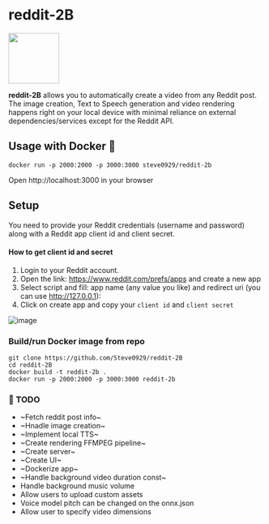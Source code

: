 # reddit-2B

<div align="center" style="display:flex">
  <img src="https://github.com/Steve0929/reddit-2B/assets/26073885/d74da10a-3ea1-4655-9f62-75474065eb8e" width="100px" height="100px" >
</div>

 <strong>reddit-2B</strong> allows you to automatically create a video from any Reddit post. The image creation, Text to Speech generation and video rendering happens right on your local device with minimal reliance on external dependencies/services except for the Reddit API.

## Usage with Docker 🐋
```
docker run -p 2000:2000 -p 3000:3000 steve0929/reddit-2b
```
Open http://localhost:3000 in your browser

## Setup
You need to provide your Reddit credentials (username and password) along with a Reddit app client id and client secret.

#### How to get client id and secret

1. Login to your Reddit account.
2. Open the link: https://www.reddit.com/prefs/apps and create a new app
3. Select script and fill: app name (any value you like) and redirect uri (you can use http://127.0.0.1):
4. Click on create app and copy your ```client id``` and ```client secret```

![image](https://github.com/Steve0929/reddit-2B/assets/26073885/9b1c90a2-4445-4154-9e6a-4384de87df9f)
<!--- ![image](https://github.com/Steve0929/reddit-2B/assets/26073885/53c3003a-62c5-496e-9aee-1d7197028f02)  --->

### Build/run Docker image from repo
```
git clone https://github.com/Steve0929/reddit-2B
cd reddit-2B
docker build -t reddit-2b .
docker run -p 2000:2000 -p 3000:3000 reddit-2b
```

### 🚧 TODO 
* ~Fetch reddit post info~
* ~Hnadle image creation~
* ~Implement local TTS~
* ~Create rendering FFMPEG pipeline~
* ~Create server~
* ~Create UI~
* ~Dockerize app~ 
* ~Handle background video duration const~
* Handle background music volume
* Allow users to upload custom assets
* Voice model pitch can be changed on the onnx.json
* Allow user to specify video dimensions

